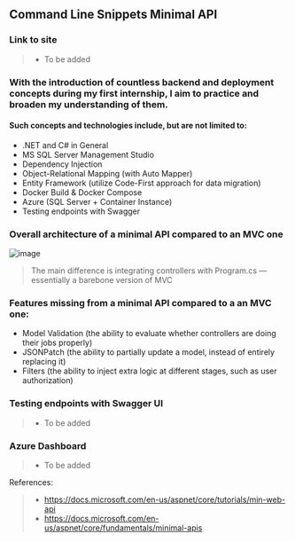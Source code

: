 ## Command Line Snippets Minimal API

### Link to site
> - To be added

### With the introduction of countless backend and deployment concepts during my first internship, I aim to practice and broaden my understanding of them.
#### Such concepts and technologies include, but are not limited to:
- .NET and C# in General
- MS SQL Server Management Studio
- Dependency Injection
- Object-Relational Mapping (with Auto Mapper)
- Entity Framework (utilize Code-First approach for data migration)
- Docker Build & Docker Compose
- Azure (SQL Server + Container Instance)
- Testing endpoints with Swagger

### Overall architecture of a minimal API compared to an MVC one
![image](https://user-images.githubusercontent.com/77269201/179403713-63947533-a258-4dba-b538-65cd1b41a4aa.png)
> The main difference is integrating controllers with Program.cs — essentially a barebone version of MVC

### Features missing from a minimal API compared to a an MVC one:
 - Model Validation (the ability to evaluate whether controllers are doing their jobs properly)
 - JSONPatch (the ability to partially update a model, instead of entirely replacing it)
 - Filters (the ability to inject extra logic at different stages, such as user authorization)

### Testing endpoints with Swagger UI
> - To be added

### Azure Dashboard
> - To be added


References:
> - https://docs.microsoft.com/en-us/aspnet/core/tutorials/min-web-api
> - https://docs.microsoft.com/en-us/aspnet/core/fundamentals/minimal-apis
